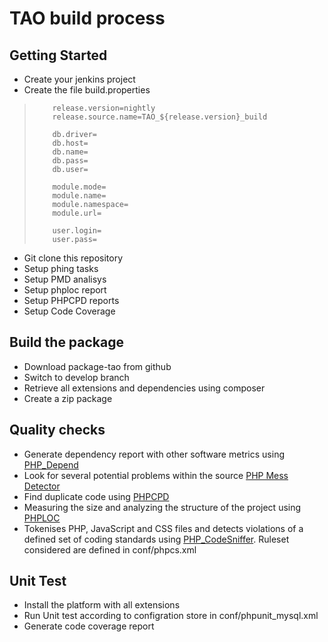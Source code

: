TAO build process
=================

Getting Started
---------------
  - Create your jenkins project
  - Create the file build.properties

>         release.version=nightly
>         release.source.name=TAO_${release.version}_build
>         
>         db.driver=
>         db.host=
>         db.name=
>         db.pass=
>         db.user=
> 
>         module.mode=
>         module.name=
>         module.namespace=
>         module.url=
>     
>         user.login=
>         user.pass=

  - Git clone this repository  
  - Setup phing tasks
  - Setup PMD analisys
  - Setup phploc report
  - Setup PHPCPD reports
  - Setup Code Coverage
  


Build the package
-----------------

 - Download package-tao from github
 - Switch to develop branch
 - Retrieve all extensions and dependencies using composer
 - Create a zip package
 

Quality checks
--------------

  - Generate dependency report with other software metrics using [PHP_Depend](http://pdepend.org)
  - Look for several potential problems within the source [PHP Mess Detector](http://phpmd.org)
  - Find duplicate code using [PHPCPD](https://github.com/sebastianbergmann/phpcpd)
  - Measuring the size and analyzing the structure of the project using [PHPLOC](https://github.com/sebastianbergmann/phploc)
  - Tokenises PHP, JavaScript and CSS files and detects violations of a defined set of coding standards using [PHP_CodeSniffer]( http://github.com/squizlabs/PHP_CodeSniffer). Ruleset considered are defined in conf/phpcs.xml


Unit Test
---------

  - Install the platform with all extensions
  - Run Unit test according to configration store in conf/phpunit_mysql.xml
  - Generate code coverage report
